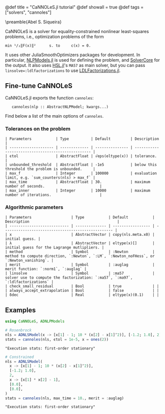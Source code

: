 @def title = "CaNNOLeS.jl tutorial"
@def showall = true
@def tags = ["solvers", "cannoles"]

\preamble{Abel S. Siqueira}



CaNNOLeS is a solver for equality-constrained nonlinear least-squares problems, i.e.,
optimization problems of the form

    min ¹/₂‖F(x)‖²      s. to     c(x) = 0.

It uses other JuliaSmoothOptimizers packages for development.
In particular, [NLPModels.jl](https://github.com/JuliaSmoothOptimizers/NLPModels.jl) is used for defining the problem, and [SolverCore](https://github.com/JuliaSmoothOptimizers/SolverCore.jl) for the output.
It also uses [HSL.jl](https://github.com/JuliaSmoothOptimizers/HSL.jl)'s `MA57` as main solver, but you can pass `linsolve=:ldlfactorizations` to use [LDLFactorizations.jl](https://github.com/JuliaSmoothOptimizers/LDLFactorizations.jl).

## Fine-tune CaNNOLeS

CaNNOLeS.jl exports the function `cannoles`:
```plaintext
   cannoles(nlp :: AbstractNLPModel; kwargs...)
```

Find below a list of the main options of `cannoles`.

### Tolerances on the problem

```plaintext
| Parameters           | Type          | Default         | Description                                        |
| -------------------- | ------------- | --------------- | -------------------------------------------------- |
| ϵtol                 | AbstractFloat | √eps(eltype(x)) | tolerance.                                         |
| unbounded_threshold  | AbstractFloat | -1e5            | below this threshold the problem is unbounded.     |
| max_f                | Integer       | 100000          | evaluation limit, e.g. `sum_counters(nls) > max_f` |
| max_time             | AbstractFloat | 30.             | maximum number of seconds.                         |
| max_inner            | Integer       | 10000           | maximum number of iterations.                      |
```

### Algorithmic parameters

```plaintext
| Parameters                  | Type           | Default           | Description                                        |
| --------------------------- | -------------- | ----------------- | -------------------------------------------------- |
| x                           | AbstractVector | copy(nls.meta.x0) | initial guess. |
| λ                           | AbstractVector | eltype(x)[]       | initial guess for the Lagrange mutlipliers. |
| method                      | Symbol         | :Newton           | method to compute direction, `:Newton`, `:LM`, `:Newton_noFHess`, or `:Newton_vanishing`. |
| merit                       | Symbol         | :auglag           | merit function: `:norm1`, `:auglag` |
| linsolve                    | Symbol         | :ma57             | solver use to compute the factorization: `:ma57`, `:ma97`, `:ldlfactorizations` |
| check_small_residual        | Bool           | true              | |
| always_accept_extrapolation | Bool           | false             | |
| δdec                        | Real           | eltype(x)(0.1)    | |
```

## Examples

```julia
using CaNNOLeS, ADNLPModels

# Rosenbrock
nls = ADNLSModel(x -> [x[1] - 1; 10 * (x[2] - x[1]^2)], [-1.2; 1.0], 2)
stats = cannoles(nls, ϵtol = 1e-5, x = ones(2))
```

```plaintext
"Execution stats: first-order stationary"
```



```julia
# Constrained
nls = ADNLSModel(
  x -> [x[1] - 1; 10 * (x[2] - x[1]^2)],
  [-1.2; 1.0],
  2,
  x -> [x[1] * x[2] - 1],
  [0.0],
  [0.0],
)
stats = cannoles(nls, max_time = 10., merit = :auglag)
```

```plaintext
"Execution stats: first-order stationary"
```


